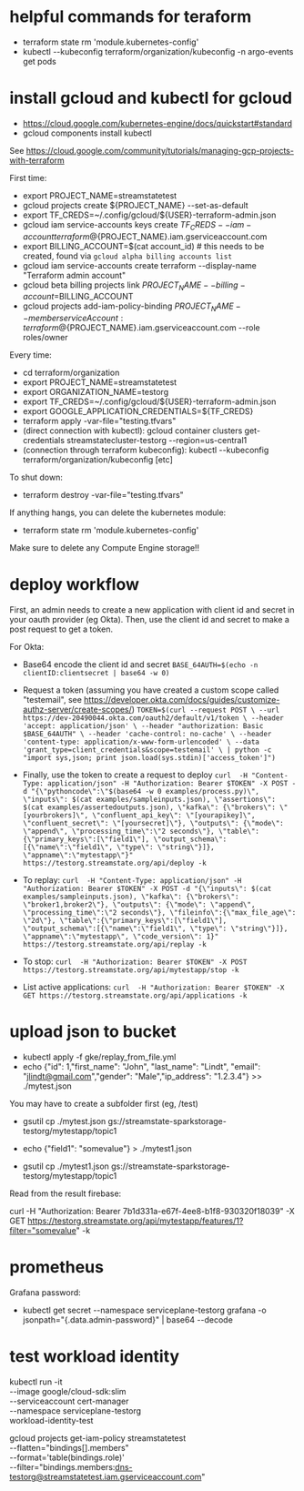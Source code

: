 
# helpful commands for teraform
* terraform state rm 'module.kubernetes-config'
* kubectl --kubeconfig terraform/organization/kubeconfig -n argo-events get pods

# install gcloud and kubectl for gcloud

* https://cloud.google.com/kubernetes-engine/docs/quickstart#standard
* gcloud components install kubectl

See https://cloud.google.com/community/tutorials/managing-gcp-projects-with-terraform

First time:
* export PROJECT_NAME=streamstatetest
* gcloud projects create ${PROJECT_NAME}  --set-as-default
* export TF_CREDS=~/.config/gcloud/${USER}-terraform-admin.json
* gcloud iam service-accounts keys create ${TF_CREDS} --iam-account terraform@${PROJECT_NAME}.iam.gserviceaccount.com
* export BILLING_ACCOUNT=$(cat account_id) # this needs to be created, found via `gcloud alpha billing accounts list`
* gcloud iam service-accounts create terraform --display-name "Terraform admin account"
* gcloud beta billing projects link $PROJECT_NAME --billing-account=$BILLING_ACCOUNT
* gcloud projects add-iam-policy-binding ${PROJECT_NAME} --member serviceAccount:terraform@${PROJECT_NAME}.iam.gserviceaccount.com --role roles/owner

Every time:

* cd terraform/organization
* export PROJECT_NAME=streamstatetest
* export ORGANIZATION_NAME=testorg
* export TF_CREDS=~/.config/gcloud/${USER}-terraform-admin.json
* export GOOGLE_APPLICATION_CREDENTIALS=${TF_CREDS}
* terraform apply -var-file="testing.tfvars"
* (direct connection with kubectl): gcloud container clusters get-credentials streamstatecluster-testorg --region=us-central1
* (connection through terraform kubeconfig): kubectl --kubeconfig terraform/organization/kubeconfig [etc]

To shut down:

* terraform destroy -var-file="testing.tfvars"

If anything hangs, you can delete the kubernetes module:

* terraform state rm 'module.kubernetes-config'

Make sure to delete any Compute Engine storage!!

# deploy workflow

First, an admin needs to create a new application with client id and secret in your oauth provider (eg Okta).  Then, use the client id and secret to make a post request to get a token.

For Okta:

* Base64 encode the client id and secret `BASE_64AUTH=$(echo -n clientID:clientsecret | base64 -w 0)`

* Request a token (assuming you have created a custom scope called "testemail", see https://developer.okta.com/docs/guides/customize-authz-server/create-scopes/) `TOKEN=$(curl --request POST \
  --url https://dev-20490044.okta.com/oauth2/default/v1/token \
  --header 'accept: application/json' \
  --header "authorization: Basic $BASE_64AUTH" \
  --header 'cache-control: no-cache' \
  --header 'content-type: application/x-www-form-urlencoded' \
  --data 'grant_type=client_credentials&scope=testemail' \
| python -c "import sys,json; print json.load(sys.stdin)['access_token']")`

* Finally, use the token to create a request to deploy `curl  -H "Content-Type: application/json" -H "Authorization: Bearer $TOKEN" -X POST -d "{\"pythoncode\":\"$(base64 -w 0 examples/process.py)\", \"inputs\": $(cat examples/sampleinputs.json), \"assertions\": $(cat examples/assertedoutputs.json), \"kafka\": {\"brokers\": \"[yourbrokers]\", \"confluent_api_key\": \"[yourapikey]\", \"confluent_secret\": \"[yoursecret]\"}, \"outputs\": {\"mode\": \"append\", \"processing_time\":\"2 seconds\"}, \"table\":{\"primary_keys\":[\"field1\"], \"output_schema\":[{\"name\":\"field1\", \"type\": \"string\"}]}, \"appname\":\"mytestapp\"}" https://testorg.streamstate.org/api/deploy -k`

* To replay: 
`curl  -H "Content-Type: application/json" -H "Authorization: Bearer $TOKEN" -X POST -d "{\"inputs\": $(cat examples/sampleinputs.json), \"kafka\": {\"brokers\": \"broker1,broker2\"}, \"outputs\": {\"mode\": \"append\", \"processing_time\":\"2 seconds\"}, \"fileinfo\":{\"max_file_age\": \"2d\"}, \"table\":{\"primary_keys\":[\"field1\"], \"output_schema\":[{\"name\":\"field1\", \"type\": \"string\"}]}, \"appname\":\"mytestapp\", \"code_version\": 1}" https://testorg.streamstate.org/api/replay -k`

* To stop: `curl  -H "Authorization: Bearer $TOKEN" -X POST https://testorg.streamstate.org/api/mytestapp/stop -k `

* List active applications: `curl  -H "Authorization: Bearer $TOKEN" -X GET https://testorg.streamstate.org/api/applications -k `


# upload json to bucket

* kubectl apply -f gke/replay_from_file.yml
* echo {\"id\": 1,\"first_name\": \"John\", \"last_name\": \"Lindt\",  \"email\": \"jlindt@gmail.com\",\"gender\": \"Male\",\"ip_address\": \"1.2.3.4\"} >> ./mytest.json


You may have to create a subfolder first (eg, /test)

* gsutil cp ./mytest.json gs://streamstate-sparkstorage-testorg/mytestapp/topic1

* echo {\"field1\": \"somevalue\"} > ./mytest1.json
* gsutil cp ./mytest1.json gs://streamstate-sparkstorage-testorg/mytestapp/topic1

Read from the result firebase:


curl  -H "Authorization: Bearer 7b1d331a-e67f-4ee8-b1f8-930320f18039" -X GET https://testorg.streamstate.org/api/mytestapp/features/1?filter="somevalue" -k 



# prometheus

Grafana password:
* kubectl get secret --namespace serviceplane-testorg grafana -o jsonpath="{.data.admin-password}" | base64 --decode

# test workload identity

kubectl run -it \
--image google/cloud-sdk:slim \
--serviceaccount cert-manager \
--namespace serviceplane-testorg \
workload-identity-test




gcloud projects get-iam-policy streamstatetest  \
--flatten="bindings[].members" \
--format='table(bindings.role)' \
--filter="bindings.members:dns-testorg@streamstatetest.iam.gserviceaccount.com"
